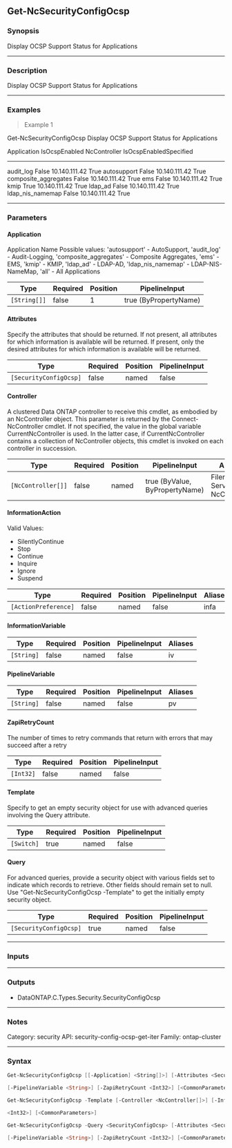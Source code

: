 Get-NcSecurityConfigOcsp
------------------------

### Synopsis
Display OCSP Support Status for Applications

---

### Description

Display OCSP Support Status for Applications

---

### Examples
> Example 1

Get-NcSecurityConfigOcsp
Display OCSP Support Status for Applications

Application                                   IsOcspEnabled NcController                         IsOcspEnabledSpecified
-----------                                   ------------- ------------                         ----------------------
audit_log                                             False 10.140.111.42                                          True
autosupport                                           False 10.140.111.42                                          True
composite_aggregates                                  False 10.140.111.42                                          True
ems                                                   False 10.140.111.42                                          True
kmip                                                   True 10.140.111.42                                          True
ldap_ad                                               False 10.140.111.42                                          True
ldap_nis_namemap                                      False 10.140.111.42                                          True

---

### Parameters
#### **Application**
Application Name
Possible values:
 'autosupport'            - AutoSupport, 
 'audit_log'              - Audit-Logging, 
 'composite_aggregates'   - Composite Aggregates, 
 'ems'                    - EMS, 
 'kmip'                   - KMIP, 
 'ldap_ad'                - LDAP-AD, 
 'ldap_nis_namemap'       - LDAP-NIS-NameMap, 
 'all'                    - All Applications

|Type        |Required|Position|PipelineInput        |
|------------|--------|--------|---------------------|
|`[String[]]`|false   |1       |true (ByPropertyName)|

#### **Attributes**
Specify the attributes that should be returned.
If not present, all attributes for which information is available will be returned.
If present, only the desired attributes for which information is available will be returned.

|Type                  |Required|Position|PipelineInput|
|----------------------|--------|--------|-------------|
|`[SecurityConfigOcsp]`|false   |named   |false        |

#### **Controller**
A clustered Data ONTAP controller to receive this cmdlet, as embodied by an NcController object. This parameter is returned by the Connect-NcController cmdlet.  If not specified, the value in the global variable CurrentNcController is used. In the latter case, if CurrentNcController contains a collection of NcController objects, this cmdlet is invoked on each controller in succession.

|Type              |Required|Position|PipelineInput                 |Aliases                          |
|------------------|--------|--------|------------------------------|---------------------------------|
|`[NcController[]]`|false   |named   |true (ByValue, ByPropertyName)|Filer<br/>Server<br/>NcController|

#### **InformationAction**

Valid Values:

* SilentlyContinue
* Stop
* Continue
* Inquire
* Ignore
* Suspend

|Type                |Required|Position|PipelineInput|Aliases|
|--------------------|--------|--------|-------------|-------|
|`[ActionPreference]`|false   |named   |false        |infa   |

#### **InformationVariable**

|Type      |Required|Position|PipelineInput|Aliases|
|----------|--------|--------|-------------|-------|
|`[String]`|false   |named   |false        |iv     |

#### **PipelineVariable**

|Type      |Required|Position|PipelineInput|Aliases|
|----------|--------|--------|-------------|-------|
|`[String]`|false   |named   |false        |pv     |

#### **ZapiRetryCount**
The number of times to retry commands that return with errors that may succeed after a retry

|Type     |Required|Position|PipelineInput|
|---------|--------|--------|-------------|
|`[Int32]`|false   |named   |false        |

#### **Template**
Specify to get an empty security object for use with advanced queries involving the Query attribute.

|Type      |Required|Position|PipelineInput|
|----------|--------|--------|-------------|
|`[Switch]`|true    |named   |false        |

#### **Query**
For advanced queries, provide a security object with various fields set to indicate which records to retrieve.  Other fields should remain set to null.  Use "Get-NcSecurityConfigOcsp -Template" to get the initially empty security object.

|Type                  |Required|Position|PipelineInput|
|----------------------|--------|--------|-------------|
|`[SecurityConfigOcsp]`|true    |named   |false        |

---

### Inputs

---

### Outputs
* DataONTAP.C.Types.Security.SecurityConfigOcsp

---

### Notes
Category: security
API: security-config-ocsp-get-iter
Family: ontap-cluster

---

### Syntax
```PowerShell
Get-NcSecurityConfigOcsp [[-Application] <String[]>] [-Attributes <SecurityConfigOcsp>] [-Controller <NcController[]>] [-InformationAction <ActionPreference>] [-InformationVariable <String>] 
```
```PowerShell
[-PipelineVariable <String>] [-ZapiRetryCount <Int32>] [<CommonParameters>]
```
```PowerShell
Get-NcSecurityConfigOcsp -Template [-Controller <NcController[]>] [-InformationAction <ActionPreference>] [-InformationVariable <String>] [-PipelineVariable <String>] [-ZapiRetryCount 
```
```PowerShell
<Int32>] [<CommonParameters>]
```
```PowerShell
Get-NcSecurityConfigOcsp -Query <SecurityConfigOcsp> [-Attributes <SecurityConfigOcsp>] [-Controller <NcController[]>] [-InformationAction <ActionPreference>] [-InformationVariable <String>] 
```
```PowerShell
[-PipelineVariable <String>] [-ZapiRetryCount <Int32>] [<CommonParameters>]
```
